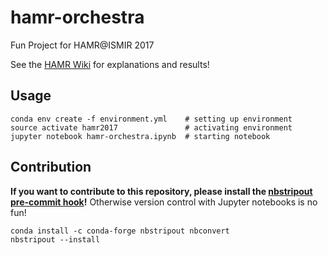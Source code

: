 # hamr-orchestra
Fun Project for HAMR@ISMIR 2017

See the [HAMR Wiki](https://ismir2017.smcnus.org/hamr/doku.php?id=hamr-orchestra) for explanations and results!

## Usage

    conda env create -f environment.yml    # setting up environment
    source activate hamr2017               # activating environment
    jupyter notebook hamr-orchestra.ipynb  # starting notebook

## Contribution

**If you want to contribute to this repository, please install the [nbstripout pre-commit hook](https://github.com/kynan/nbstripout)!** Otherwise version control with Jupyter notebooks is no fun!

    conda install -c conda-forge nbstripout nbconvert
    nbstripout --install
